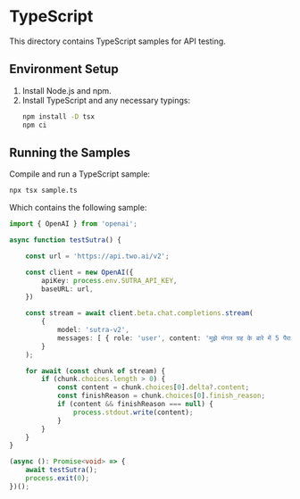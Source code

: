 # TypeScript

This directory contains TypeScript samples for API testing.

## Environment Setup
1. Install Node.js and npm.
2. Install TypeScript and any necessary typings:
   ```bash
   npm install -D tsx
   npm ci
   ```

## Running the Samples

Compile and run a TypeScript sample:
  ```bash
  npx tsx sample.ts
  ```

Which contains the following sample:
  ```typescript
  import { OpenAI } from 'openai';

  async function testSutra() {

      const url = 'https://api.two.ai/v2';

      const client = new OpenAI({
          apiKey: process.env.SUTRA_API_KEY,
          baseURL: url,
      })

      const stream = await client.beta.chat.completions.stream(
          {
              model: 'sutra-v2',
              messages: [ { role: 'user', content: 'मुझे मंगल ग्रह के बारे में 5 पैराग्राफ दीजिए' } ],
          }
      ); 

      for await (const chunk of stream) {
          if (chunk.choices.length > 0) {
              const content = chunk.choices[0].delta?.content;
              const finishReason = chunk.choices[0].finish_reason;
              if (content && finishReason === null) {
                  process.stdout.write(content);
              }
          }
      }
  }

  (async (): Promise<void> => {
      await testSutra();
      process.exit(0);
  })();
  ```
